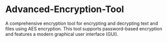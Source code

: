 # Advanced-Encryption-Tool
A comprehensive encryption tool for encrypting and decrypting text and files using AES encryption. This tool supports password-based encryption and features a modern graphical user interface (GUI).
